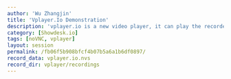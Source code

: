 ```yaml
---
author: 'Wu Zhangjin'
title: 'Vplayer.Io Demonstration'
description: 'vplayer.io is a new video player, it can play the recorded VNC sessions in noVNC format!'
category: [Showdesk.io]
tags: [noVNC, vplayer]
layout: session
permalink: /fb06f5b908bfcf4b07b5a6a1b6df0897/
record_data: vplayer.io.nvs
record_dir: vplayer/recordings
---
```


